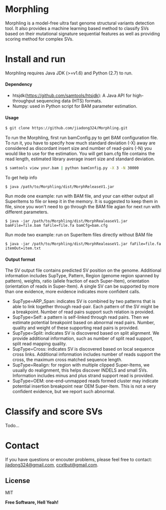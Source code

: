 # Morphling
Morphling is a model-free ultra fast genome structural variants detection tool. It also provides a machine learning based method to classify SVs based on their mutational signature sequential features as well as providing scoring method for complex SVs.

# Install and run

Morphling requires Java JDK (>=v1.6) and Python (2.7) to run. 

#### Dependency
* htsjdk(https://github.com/samtools/htsjdk): A Java API for high-throughput sequencing data (HTS) formats.
* Numpy: used in Python script for BAM parameter estimation.

#### Usage
```sh
$ git clone https://github.com/jiadong324/Morphling.git
```
To run the Morphling, first run bamConfig.py to get BAM configuration file. To run it, you have to specify how much standard deviation (-X) away are considered as discordant insert size and number of read-pairs (-N) you would like to use for the estimation. You will get bam.cfg file contains the read length, estimated library average insert size and standard deviation.
```sh
$ samtools view your.bam | python bamConfig.py -X 3 -N 30000
```
To get help info
```
$ java /path/to/Morphling/dist/MorphReleaseV1.jar
```

Run mode one example: run with BAM file, and your can either output all SuperItems to file or keep it in the memory. It is suggested to keep them in file, since you won't need to go through the BAM file agian for next run with different parameters.
```
$ java -jar /path/to/Morphling/dist/MorphRealeaseV1.jar bamFile=file.bam faFile=file.fa bamCfg=bam.cfg
```
Run mode two example: run on SuperItem files directly without BAM file

```
$ java -jar /path/to/Morphling/dist/MorphRealeaseV1.jar faFile=file.fa itemOut=item.txt
```

#### Output format

The SV output file contains predicted SV position on the genome. Additional information includes SupType, Pattern, Region (genome region spanned by pattern), weights, ratio (allele fraction of each Super-Item), orientation (orientation of reads in Super-Item). A single SV can be supported by more than one evidence, more evidence indicates more confident calls.
* SupType=ARP_Span: indicates SV is combined by two patterns that is able to link together through read-pair. Each pattern of the SV might be a breakpoint. Number of read pairs support such relation is provided.
* SupType=Self: a pattern is self-linked through read pairs. Then we estimate potential breakpoint based on abnormal read pairs. Number, quality and weight of these supporting read pairs is provided.
* SupType=Split: indicates SV is discovered based on split alignment. We provide additional information, such as number of split read support, split read mapping quality.
* SupType=Cross: indicates SV is discovered based on local sequence cross links. Additional information includes number of reads support the cross, the maximum cross matched sequence length.
* SupType=Realign: for region with multiple clipped Super-Items, we usually do realignment, this helps discover INDELS and small SVs. Information includes minus and plus strand support read is provided.
* SupType=OEM: one-end-unmapped reads formed cluster may indicate potential insertion breakpoint near OEM Super-Item. This is not a very confident evidence, but we report such abnormal.

# Classify and score SVs

Todo...

# Contact
If you have questions or encouter problems, please feel free to contact: jiadong324@gmail.com, ccxtbut@gmail.com.

License
----

MIT


**Free Software, Hell Yeah!**

[//]: # (These are reference links used in the body of this note and get stripped out when the markdown processor does its job. There is no need to format nicely because it shouldn't be seen. Thanks SO - http://stackoverflow.com/questions/4823468/store-comments-in-markdown-syntax)


   [dill]: <https://github.com/joemccann/dillinger>
   [git-repo-url]: <https://github.com/joemccann/dillinger.git>
   [john gruber]: <http://daringfireball.net>
   [df1]: <http://daringfireball.net/projects/markdown/>
   [markdown-it]: <https://github.com/markdown-it/markdown-it>
   [Ace Editor]: <http://ace.ajax.org>
   [node.js]: <http://nodejs.org>
   [Twitter Bootstrap]: <http://twitter.github.com/bootstrap/>
   [jQuery]: <http://jquery.com>
   [@tjholowaychuk]: <http://twitter.com/tjholowaychuk>
   [express]: <http://expressjs.com>
   [AngularJS]: <http://angularjs.org>
   [Gulp]: <http://gulpjs.com>

   [PlDb]: <https://github.com/joemccann/dillinger/tree/master/plugins/dropbox/README.md>
   [PlGh]: <https://github.com/joemccann/dillinger/tree/master/plugins/github/README.md>
   [PlGd]: <https://github.com/joemccann/dillinger/tree/master/plugins/googledrive/README.md>
   [PlOd]: <https://github.com/joemccann/dillinger/tree/master/plugins/onedrive/README.md>
   [PlMe]: <https://github.com/joemccann/dillinger/tree/master/plugins/medium/README.md>
   [PlGa]: <https://github.com/RahulHP/dillinger/blob/master/plugins/googleanalytics/README.md>
